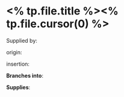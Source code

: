 # <% tp.file.title %><% tp.file.cursor(0) %>

Supplied by: 

origin: 


insertion: 



**Branches into**: 

**Supplies**: 